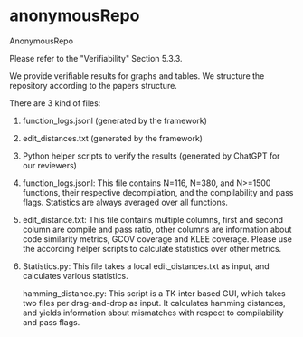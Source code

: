 # anonymousRepo
AnonymousRepo

Please refer to the "Verifiability" Section 5.3.3.

We provide verifiable results for graphs and tables.
We structure the repository according to the papers structure.

There are 3 kind of files:
 1. function_logs.jsonl (generated by the framework)
 2. edit_distances.txt (generated by the framework)
 3. Python helper scripts to verify the results (generated by ChatGPT for our reviewers)

1. function_logs.jsonl:
   This file contains N=116, N=380, and N>=1500 functions, their respective decompilation, and the compilability and pass flags. Statistics are always averaged over all functions.
2. edit_distance.txt:
   This file contains multiple columns, first and second column are compile and pass ratio, other columns are information about code similarity metrics, GCOV coverage and KLEE coverage.
   Please use the according helper scripts to calculate statistics over other metrics.
3. Statistics.py:
   This file takes a local edit_distances.txt as input, and calculates various statistics.

   hamming_distance.py:
   This script is a TK-inter based GUI, which takes two files per drag-and-drop as input. It calculates hamming distances, and yields information about mismatches with respect to compilability and pass flags.

   
   
